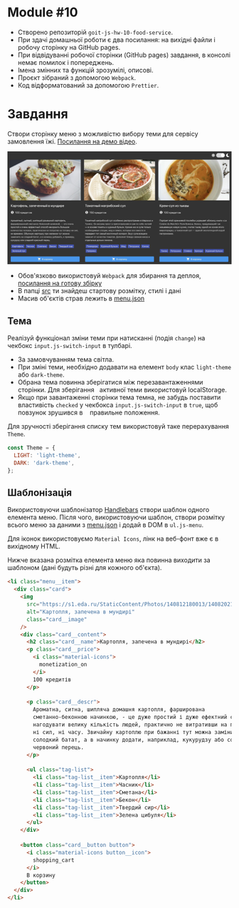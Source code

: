 # Module #10

- Створено репозиторій `goit-js-hw-10-food-service`.
- При здачі домашньої роботи є два посилання: на вихідні файли і робочу сторінку
  на GitHub pages.
- При відвідуванні робочої сторінки (GitHub pages) завдання, в консолі немає
  помилок і попереджень.
- Імена змінних та функцій зрозумілі, описові.
- Проєкт зібраний з допомогою `Webpack`.
- Код відформатований за допомогою `Prettier`.

# Завдання

Створи сторінку меню з можливістю вибору теми для сервісу замовлення їжі.
[Посилання на демо відео](https://take.ms/RxIlv).

![Прев'ю](preview.jpg)

- Обов'язково використовуй `Webpack` для збирання та деплоя,
  [посилання на готову збірку](https://github.com/luxplanjay/webpack-starter-kit)
- В папці [src](./src) ти знайдеш стартову розмітку, стилі і дані
- Масив об'єктів страв лежить в [menu.json](./src/menu.json)

## Тема

Реалізуй функціонал зміни теми при натисканні (подія `change`) на чекбокс
`input.js-switch-input` в тулбарі.

- За замовчуванням тема світла.
- При зміні теми, необхідно додавати на елемент `body` клас `light-theme`
  або `dark-theme`.
- Обрана тема повинна зберігатися між перезавантаженнями сторінки. Для зберігання
  активної теми використовуй localStorage.
- Якщо при завантаженні сторінки тема темна, не забудь поставити властивість `checked`
  у чекбокса `input.js-switch-input` в `true`, щоб повзунок зрушився в
   правильне положення.

Для зручності зберігання списку тем використовуй таке перерахування `Theme`.

```js
const Theme = {
  LIGHT: 'light-theme',
  DARK: 'dark-theme',
};
```

## Шаблонізація

Використовуючи шаблонізатор [Handlebars](https://handlebarsjs.com/) створи шаблон
одного елемента меню. Після чого, використовуючи шаблон, створи розмітку всього меню за даними з [menu.json](./src/menu.json) і додай в DOM в `ul.js-menu`.

Для іконок використовуємо `Material Icons`, лінк на веб-фонт вже є в вихідному
HTML.

Нижче вказана розмітка елемента меню яка повинна виходити за шаблоном (дані
будуть різні для кожного об'єкта).

```html
<li class="menu__item">
  <div class="card">
    <img
      src="https://s1.eda.ru/StaticContent/Photos/140812180013/140820212258/p_O.jpg"
      alt="Картопля, запечена в мундирі"
      class="card__image"
    />
    <div class="card__content">
      <h2 class="card__name">Картопля, запечена в мундирі</h2>
      <p class="card__price">
        <i class="material-icons">
          monetization_on
        </i>
        100 кредитів
      </p>

      <p class="card__descr">
        Ароматна, ситна, шипляча домашня картопля, фарширована
        сметанно-беконною начинкою, - це дуже простий і дуже ефектний спосіб
        нагодувати велику кількість людей, практично не витративши на підготовку
        ні сил, ні часу. Звичайну картоплю при бажанні тут можна замінити на
        солодкий батат, а в начинку додати, наприклад, кукурудзу або солодкий
        червоний перець.
      </p>

      <ul class="tag-list">
        <li class="tag-list__item">Картопля</li>
        <li class="tag-list__item">Часник</li>
        <li class="tag-list__item">Сметана</li>
        <li class="tag-list__item">Бекон</li>
        <li class="tag-list__item">Твердий сир</li>
        <li class="tag-list__item">Зелена цибуля</li>
      </ul>
    </div>

    <button class="card__button button">
      <i class="material-icons button__icon">
        shopping_cart
      </i>
      В корзину
    </button>
  </div>
</li>
```
